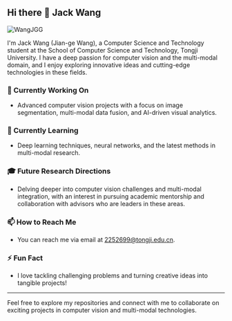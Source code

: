 ## Hi there 👋 Jack Wang
<p align="left"> <img src="https://komarev.com/ghpvc/?username=WangJGG&label=Profile%20views&color=0e75b6&style=flat" alt="WangJGG" /> </p>
I'm Jack Wang (Jian-ge Wang), a Computer Science and Technology student at the School of Computer Science and Technology, Tongji University. I have a deep passion for computer vision and the multi-modal domain, and I enjoy exploring innovative ideas and cutting-edge technologies in these fields.

### 🔭 Currently Working On
- Advanced computer vision projects with a focus on image segmentation, multi-modal data fusion, and AI-driven visual analytics.

### 🌱 Currently Learning
- Deep learning techniques, neural networks, and the latest methods in multi-modal research.

### 🎓 Future Research Directions
- Delving deeper into computer vision challenges and multi-modal integration, with an interest in pursuing academic mentorship and collaboration with advisors who are leaders in these areas.

### 📫 How to Reach Me
- You can reach me via email at [2252699@tongji.edu.cn](mailto:2252699@tongji.edu.cn).

### ⚡ Fun Fact
- I love tackling challenging problems and turning creative ideas into tangible projects!

---

Feel free to explore my repositories and connect with me to collaborate on exciting projects in computer vision and multi-modal technologies.

